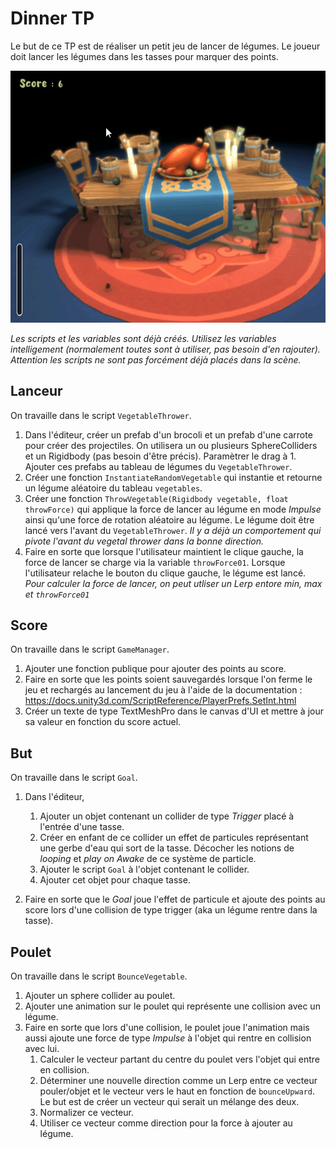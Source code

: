 ﻿# Dinner TP

Le but de ce TP est de réaliser un petit jeu de lancer de légumes. Le joueur doit lancer les légumes dans les tasses pour marquer des points.

![alt text](DinnerGameplay.gif "Demo")

*Les scripts et les variables sont déjà créés. Utilisez les variables intelligement (normalement toutes sont à utiliser, pas besoin d'en rajouter). Attention les scripts ne sont pas forcément déjà placés dans la scène.*

## Lanceur

On travaille dans le script `VegetableThrower`.
1. Dans l'éditeur, créer un prefab d'un brocoli et un prefab d'une carrote pour créer des projectiles. On utilisera un ou plusieurs SphereColliders et un Rigidbody (pas besoin d'être précis). Paramètrer le drag à 1. Ajouter ces prefabs au tableau de légumes du `VegetableThrower`.
2. Créer une fonction `InstantiateRandomVegetable` qui instantie et retourne un légume aléatoire du tableau `vegetables`.
3. Créer une fonction `ThrowVegetable(Rigidbody vegetable, float throwForce)` qui applique la force de lancer au légume en mode *Impulse* ainsi qu'une force de rotation aléatoire au légume. Le légume doit être lancé vers l'avant du `VegetableThrower`. *Il y a déjà un comportement qui pivote l'avant du vegetal thrower dans la bonne direction.*
4. Faire en sorte que lorsque l'utilisateur maintient le clique gauche, la force de lancer se charge via la variable `throwForce01`. Lorsque l'utilisateur relache le bouton du clique gauche, le légume est lancé.
*Pour calculer la force de lancer, on peut utliser un Lerp entore min, max et `throwForce01`*

## Score

On travaille dans le script `GameManager`.
1. Ajouter une fonction publique pour ajouter des points au score.
2. Faire en sorte que les points soient sauvegardés lorsque l'on ferme le jeu et rechargés au lancement du jeu à l'aide de la documentation : https://docs.unity3d.com/ScriptReference/PlayerPrefs.SetInt.html
3. Créer un texte de type TextMeshPro dans le canvas d'UI et mettre à jour sa valeur en fonction du score actuel.

## But

On travaille dans le script `Goal`.
1. Dans l'éditeur, 
    1. Ajouter un objet contenant un collider de type *Trigger* placé à l'entrée d'une tasse.
    2. Créer en enfant de ce collider un effet de particules représentant une gerbe d'eau qui sort de la tasse. Décocher les notions de *looping* et *play on Awake* de ce système de particle.
    3. Ajouter le script `Goal` à l'objet contenant le collider.
    4. Ajouter cet objet pour chaque tasse.

2. Faire en sorte que le *Goal* joue l'effet de particule et ajoute des points au score lors d'une collision de type trigger (aka un légume rentre dans la tasse).

## Poulet

On travaille dans le script `BounceVegetable`.
1. Ajouter un sphere collider au poulet.
2. Ajouter une animation sur le poulet qui représente une collision avec un légume.
3. Faire en sorte que lors d'une collision, le poulet joue l'animation mais aussi ajoute une force de type *Impulse* à l'objet qui rentre en collision avec lui.
    1. Calculer le vecteur partant du centre du poulet vers l'objet qui entre en collision.
    2. Déterminer une nouvelle direction comme un Lerp entre ce vecteur pouler/objet et le vecteur vers le haut en fonction de `bounceUpward`. Le but est de créer un vecteur qui serait un mélange des deux.
    3. Normalizer ce vecteur.
    4. Utiliser ce vecteur comme direction pour la force à ajouter au légume.
